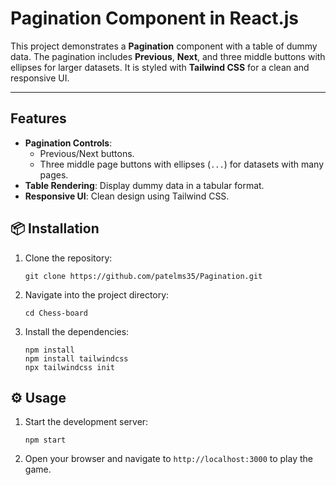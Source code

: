 # Pagination Component in React.js

This project demonstrates a **Pagination** component with a table of dummy data. The pagination includes **Previous**, **Next**, and three middle buttons with ellipses for larger datasets. It is styled with **Tailwind CSS** for a clean and responsive UI.

---

## Features

- **Pagination Controls**: 
  - Previous/Next buttons.
  - Three middle page buttons with ellipses (`...`) for datasets with many pages.
- **Table Rendering**: Display dummy data in a tabular format.
- **Responsive UI**: Clean design using Tailwind CSS.

## 📦 Installation

1. Clone the repository:
   ```
   git clone https://github.com/patelms35/Pagination.git
   ```

2. Navigate into the project directory:
   ```
   cd Chess-board
   ```

3. Install the dependencies:
   ```
   npm install
   npm install tailwindcss
   npx tailwindcss init

   ```

## ⚙️ Usage

1. Start the development server:
   ```
   npm start
   ```

2. Open your browser and navigate to `http://localhost:3000` to play the game.

